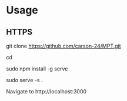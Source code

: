 # Usage

## HTTPS
git clone https://github.com/carson-24/MPT.git

cd <repository directory>

sudo npm install -g serve

sudo serve -s .

Navigate to http://localhost:3000


